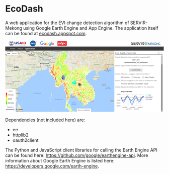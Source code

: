 # EcoDash
A web application for the EVI change detection algorithm of SERVIR-Mekong using Google Earth Engine and App Engine. The application itself can be found at <a href="http://ecodash.appspot.com/">ecodash.appspot.com</a>.

![Screenshot](static/images/screenshot.png)

Dependencies (not included here) are:
- ee
- httplib2
- oauth2client

The Python and JavaScript client libraries for calling the Earth Engine API can be found here: <a  href="https://github.com/google/earthengine-api/">https://github.com/google/earthengine-api</a>. More information about Google Earth Engine is listed here: <a href="https://developers.google.com/earth-engine/">https://developers.google.com/earth-engine</a>.
